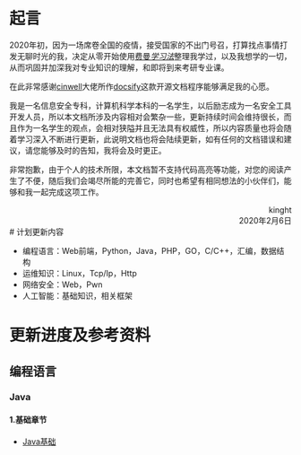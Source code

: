 # 起言

2020年初，因为一场席卷全国的疫情，接受国家的不出门号召，打算找点事情打发无聊时光的我，决定从零开始使用[费曼*学习法*](http://www.baidu.com/link?url=z0V5UmC8ZVovkUU8pned2pJLHr-XUwXaio7g_4w0pM-sB84z13OxXkJlAMOKqg_Ll_2HP8m6Aq1QAKXg80gKaa)整理我学过，以及我想学的一切，从而巩固并加深我对专业知识的理解，和即将到来考研专业课。

在此非常感谢[cinwell](https://www.zhihu.com/people/cinwell)大佬所作[docsify](https://docsify.js.org/#/)这款开源文档程序能够满足我的心愿。

我是一名信息安全专科，计算机科学本科的一名学生，以后励志成为一名安全工具开发人员，所以本文档所涉及内容相对会繁杂一些，更新持续时间会维持很长，而且作为一名学生的观点，会相对狭隘并且无法具有权威性，所以内容质量也将会随着学习深入不断进行更新，此说明文档也将会陆续更新，如有任何的文档错误和建议，请您能够及时的告知，我将会及时更正。

非常抱歉，由于个人的技术所限，本文档暂不支持代码高亮等功能，对您的阅读产生了不便，随后我们会竭尽所能的完善它，同时也希望有相同想法的小伙伴们，能够和我一起完成这项工作。

<div style="text-align:right">kinght</div>
<div style="text-align:right">2020年2月6日</div>
# 计划更新内容

- 编程语言：Web前端，Python，Java，PHP，GO，C/C++，汇编，数据结构
- 运维知识：Linux，Tcp/Ip，Http
- 网络安全：Web，Pwn
- 人工智能：基础知识，相关框架

# 更新进度及参考资料

## 编程语言

### Java

#### 1.基础章节

- [Java基础](./programming/Java/Basics/JavaseBasics)